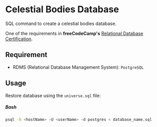 # Celestial Bodies Database
SQL command to create a celestial bodies database.

One of the requirements in **freeCodeCamp's** [Relational Database Certification](https://www.freecodecamp.org/learn/relational-database/).

## Requirement
* RDMS (Relational Database Management System): `PostgreSQL` 


## Usage
Restore database using the `universe.sql` file:

##### Bash
```bash
psql -h <hostName> -U <userName> -d postgres < database_name.sql
```

